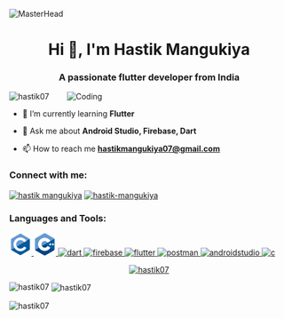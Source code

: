 ![MasterHead](https://miro.medium.com/v2/resize:fit:3200/1*vkfI4nFNheC5v0p7wzDtGg.gif)
<h1 align="center">Hi 👋, I'm Hastik Mangukiya</h1>
<h3 align="center">A passionate flutter developer from India</h3>
<img align="right" alt="Coding" width="400" src="https://media.tenor.com/2fXbn6Xtt0UAAAAM/software-software-development.gif">

<p align="left"> <img src="https://komarev.com/ghpvc/?username=hastik07&label=Profile%20views&color=0e75b6&style=flat" alt="hastik07" /> </p>


- 🌱 I’m currently learning **Flutter**

- 💬 Ask me about **Android Studio, Firebase, Dart**

- 📫 How to reach me **hastikmangukiya07@gmail.com**

<h3 align="left">Connect with me:</h3>
<p align="left">
<a href="https://www.linkedin.com/in/hastik-mangukiya-032917287/" target="blank"><img align="center" src="https://raw.githubusercontent.com/rahuldkjain/github-profile-readme-generator/master/src/images/icons/Social/linked-in-alt.svg" alt="hastik mangukiya" height="30" width="40" /></a>
<a href="https://www.credly.com/users/hastik-mangukiya" target="blank"><img align="center" src="https://images.credly.com/images/b685de69-03cf-402c-b8e3-62ecd0e2e949/blob.png" alt="hastik-mangukiya" height="30" width="40" /></a>
</p>

<h3 align="left">Languages and Tools:</h3>
<p align="left"> <a href="https://www.cprogramming.com/" target="_blank" rel="noreferrer"> <img src="https://raw.githubusercontent.com/devicons/devicon/master/icons/c/c-original.svg" alt="c" width="40" height="40"/> </a> <a href="https://www.w3schools.com/cpp/" target="_blank" rel="noreferrer"> <img src="https://raw.githubusercontent.com/devicons/devicon/master/icons/cplusplus/cplusplus-original.svg" alt="cplusplus" width="40" height="40"/> </a> <a href="https://dart.dev" target="_blank" rel="noreferrer"> <img src="https://www.vectorlogo.zone/logos/dartlang/dartlang-icon.svg" alt="dart" width="40" height="40"/> </a> <a href="https://firebase.google.com/" target="_blank" rel="noreferrer"> <img src="https://www.vectorlogo.zone/logos/firebase/firebase-icon.svg" alt="firebase" width="40" height="40"/> </a> <a href="https://flutter.dev" target="_blank" rel="noreferrer"> <img src="https://www.vectorlogo.zone/logos/flutterio/flutterio-icon.svg" alt="flutter" width="40" height="40"/> </a> <a href="https://postman.com" target="_blank" rel="noreferrer"> <img src="https://www.vectorlogo.zone/logos/getpostman/getpostman-icon.svg" alt="postman" width="40" height="40"/> </a> <a href="https://developer.android.com" target="_blank" rel="noreferrer"> <img src="https://uxwing.com/wp-content/themes/uxwing/download/brands-and-social-media/android-studio-icon.png" alt="androidstudio" width="40" height="40"/> </a> <a href="https://code.visualstudio.com" target="_blank" rel="noreferrer"> <img src="https://icons.veryicon.com/png/o/business/vscode-program-item-icon/vscode.png" alt="c" width="40" height="40"/> </a> </p>

  
<p align="center"> <a href="https://github.com/ryo-ma/github-profile-trophy"><img src="https://github-profile-trophy.vercel.app/?username=hastik07" alt="hastik07" /></a> </p>


<p><img align="left" src="https://github-readme-stats.vercel.app/api/top-langs?username=hastik07&show_icons=true&locale=en&layout=compact" alt="hastik07" /></p>

<p>&nbsp;<img align="center" src="https://github-readme-stats.vercel.app/api?username=hastik07&show_icons=true&locale=en" alt="hastik07" /></p>

<p><img align="center" src="https://github-readme-streak-stats.herokuapp.com/?user=hastik07&" alt="hastik07" /></p>
